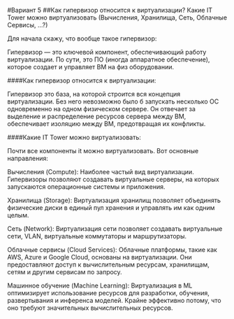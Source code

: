 #Вариант 5
##Как гипервизор относится к виртуализации? Какие IT Tower можно виртуализовать (Вычисления, Хранилища, Сеть, Облачные Сервисы, ...?)

Для начала скажу, что вообще такое гипервизор:

Гипервизор — это ключевой компонент, обеспечивающий работу виртуализации. По сути, это ПО (иногда аппаратное обеспечение), которое создает и управляет ВМ на физ оборудовании.

####Как гипервизор относится к виртуализации:

Гипервизор это база, на которой строится вся концепция виртуализации. Без него невозможно было б запускать несколько ОС одновременно на одном физическом сервере. Он отвечает за выделение и распределение ресурсов сервера между ВМ, обеспечивает изоляцию между ВМ, предотвращая их конфликты.

####Какие IT Tower можно виртуализовать:

Почти все компоненты it можно виртуализовать. Вот основные направления:

Вычисления (Compute): Наиболее частый вид виртуализации. Гипервизоры позволяют создавать виртуальные серверы, на которых запускаются операционные системы и приложения. 

Хранилища (Storage): Виртуализация хранилищ позволяет объединять физические диски в единый пул хранения и управлять им как одним целым. 

Сеть (Network): Виртуализация сети позволяет создавать виртуальные сети, VLAN, виртуальные коммутаторы и маршрутизаторы.

Облачные сервисы (Cloud Services): Облачные платформы, такие как AWS, Azure и Google Cloud, основаны на виртуализации. Они предоставляют доступ к вычислительным ресурсам, хранилищам, сетям и другим сервисам по запросу.

Машинное обучение (Machine Learning): Виртуализация в ML оптимизирует использование ресурсов для разработки, обучения, развертывания и инференса моделей. Крайне эффективно потому, что оно требуют значительных вычислительных ресурсов.
